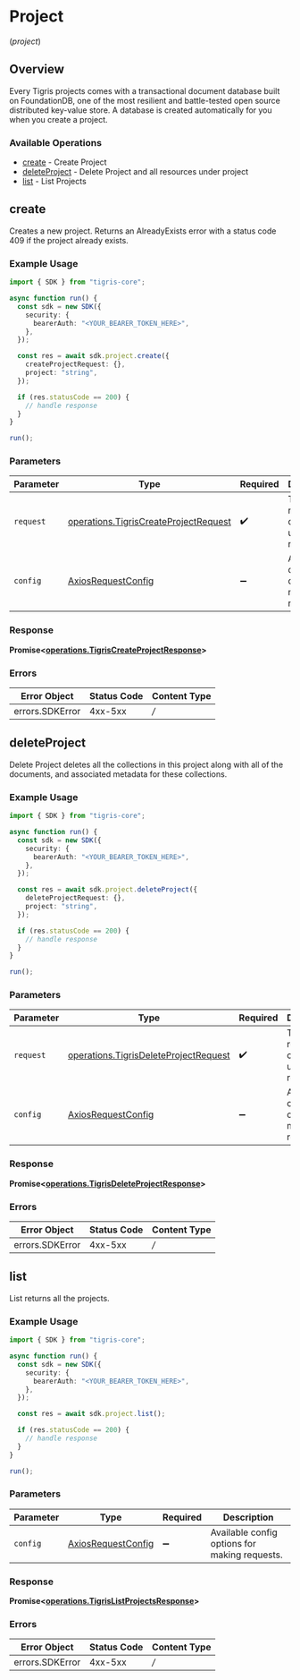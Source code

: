 # Project
(*project*)

## Overview

Every Tigris projects comes with a transactional document database built on FoundationDB, one of the most resilient and battle-tested open source distributed key-value store. A database is created automatically for you when you create a project.

### Available Operations

* [create](#create) - Create Project
* [deleteProject](#deleteproject) - Delete Project and all resources under project
* [list](#list) - List Projects

## create

Creates a new project. Returns an AlreadyExists error with a status code 409 if the project already exists.

### Example Usage

```typescript
import { SDK } from "tigris-core";

async function run() {
  const sdk = new SDK({
    security: {
      bearerAuth: "<YOUR_BEARER_TOKEN_HERE>",
    },
  });

  const res = await sdk.project.create({
    createProjectRequest: {},
    project: "string",
  });

  if (res.statusCode == 200) {
    // handle response
  }
}

run();
```

### Parameters

| Parameter                                                                                          | Type                                                                                               | Required                                                                                           | Description                                                                                        |
| -------------------------------------------------------------------------------------------------- | -------------------------------------------------------------------------------------------------- | -------------------------------------------------------------------------------------------------- | -------------------------------------------------------------------------------------------------- |
| `request`                                                                                          | [operations.TigrisCreateProjectRequest](../../sdk/models/operations/tigriscreateprojectrequest.md) | :heavy_check_mark:                                                                                 | The request object to use for the request.                                                         |
| `config`                                                                                           | [AxiosRequestConfig](https://axios-http.com/docs/req_config)                                       | :heavy_minus_sign:                                                                                 | Available config options for making requests.                                                      |


### Response

**Promise<[operations.TigrisCreateProjectResponse](../../sdk/models/operations/tigriscreateprojectresponse.md)>**
### Errors

| Error Object    | Status Code     | Content Type    |
| --------------- | --------------- | --------------- |
| errors.SDKError | 4xx-5xx         | */*             |

## deleteProject

Delete Project deletes all the collections in this project along with all of the documents, and associated metadata for these collections.

### Example Usage

```typescript
import { SDK } from "tigris-core";

async function run() {
  const sdk = new SDK({
    security: {
      bearerAuth: "<YOUR_BEARER_TOKEN_HERE>",
    },
  });

  const res = await sdk.project.deleteProject({
    deleteProjectRequest: {},
    project: "string",
  });

  if (res.statusCode == 200) {
    // handle response
  }
}

run();
```

### Parameters

| Parameter                                                                                          | Type                                                                                               | Required                                                                                           | Description                                                                                        |
| -------------------------------------------------------------------------------------------------- | -------------------------------------------------------------------------------------------------- | -------------------------------------------------------------------------------------------------- | -------------------------------------------------------------------------------------------------- |
| `request`                                                                                          | [operations.TigrisDeleteProjectRequest](../../sdk/models/operations/tigrisdeleteprojectrequest.md) | :heavy_check_mark:                                                                                 | The request object to use for the request.                                                         |
| `config`                                                                                           | [AxiosRequestConfig](https://axios-http.com/docs/req_config)                                       | :heavy_minus_sign:                                                                                 | Available config options for making requests.                                                      |


### Response

**Promise<[operations.TigrisDeleteProjectResponse](../../sdk/models/operations/tigrisdeleteprojectresponse.md)>**
### Errors

| Error Object    | Status Code     | Content Type    |
| --------------- | --------------- | --------------- |
| errors.SDKError | 4xx-5xx         | */*             |

## list

List returns all the projects.

### Example Usage

```typescript
import { SDK } from "tigris-core";

async function run() {
  const sdk = new SDK({
    security: {
      bearerAuth: "<YOUR_BEARER_TOKEN_HERE>",
    },
  });

  const res = await sdk.project.list();

  if (res.statusCode == 200) {
    // handle response
  }
}

run();
```

### Parameters

| Parameter                                                    | Type                                                         | Required                                                     | Description                                                  |
| ------------------------------------------------------------ | ------------------------------------------------------------ | ------------------------------------------------------------ | ------------------------------------------------------------ |
| `config`                                                     | [AxiosRequestConfig](https://axios-http.com/docs/req_config) | :heavy_minus_sign:                                           | Available config options for making requests.                |


### Response

**Promise<[operations.TigrisListProjectsResponse](../../sdk/models/operations/tigrislistprojectsresponse.md)>**
### Errors

| Error Object    | Status Code     | Content Type    |
| --------------- | --------------- | --------------- |
| errors.SDKError | 4xx-5xx         | */*             |
